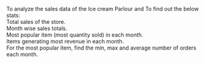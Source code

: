 To analyze the sales data of the Ice cream Parlour and To find out the below stats:
</br>
Total sales of the store.
</br>
Month wise sales totals.
</br>
Most popular item (most quantity sold) in each month.
</br>
Items generating most revenue in each month.
</br>
For the most popular item, find the min, max and average number of orders each month.
</br>
